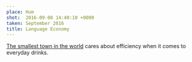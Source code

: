```yaml
---
place: Hum
shot:  2016-09-08 14:40:10 +0000
taken: September 2016
title: Language Economy
---
```


[The smallest town in the world](https://en.wikipedia.org/wiki/Hum,_Croatia) cares about efficiency when it comes to everyday drinks.
